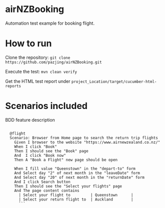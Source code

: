 # airNZBooking
Automation test example for booking flight.

# How to run
Clone the repository:
```git clone https://github.com/pazjing/airNZBooking.git```

Execute the test: 
```mvn clean verify``` 

Get the HTML test report under ```project_Location/target/cucumber-html-reports```


# Scenarios included
BDD feature description 
```Feature: To test the book flight ticket function of Air New Zealand

  @flight
  Scenario: Browser from Home page to search the return trip flights
    Given I browser to the website "https://www.airnewzealand.co.nz/"
    When I click "Book"
    Then I should see the "Book" page
    And  I click "Book now"
    Then A "Book a Flight" new page should be open

    When I fill value "Queenstown" in the "depart-to" form
    And Select day "2" of next month in the "leaveDate" form
    And Select day "20" of next month in the "returnDate" form
    And I click Search button
    Then I should see the "Select your flights" page
    And The page content contains
      | Select your flight to         | Queenstown   	|
      | Select your return flight to  | Auckland	    |
      ```
      
      
